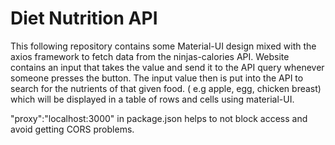 # Diet Nutrition API
This following repository contains some Material-UI design mixed with the axios framework to fetch data from the ninjas-calories API.
Website contains an input that takes the value and send it to the API query whenever someone presses the button.
The input value then is put into the API to search for the nutrients of that given food. ( e.g apple, egg, chicken breast) which will be displayed in a table of rows and cells using material-UI.

"proxy":"localhost:3000" in package.json helps to not block access and avoid getting CORS problems.
